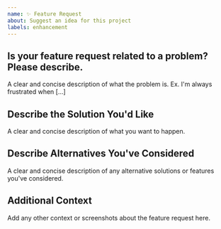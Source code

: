 ```yaml
---
name: ✨ Feature Request
about: Suggest an idea for this project
labels: enhancement
---
```


## Is your feature request related to a problem? Please describe.
A clear and concise description of what the problem is. Ex. I'm always frustrated when [...]

## Describe the Solution You'd Like
A clear and concise description of what you want to happen.

## Describe Alternatives You've Considered
A clear and concise description of any alternative solutions or features you've considered.

## Additional Context
Add any other context or screenshots about the feature request here.
